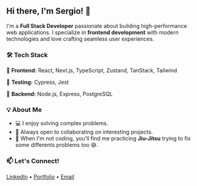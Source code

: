 ## Hi there, I'm Sergio! 👋  

I'm a **Full Stack Developer** passionate about building high-performance web applications. I specialize in **frontend development** with modern technologies and love crafting seamless user experiences.  

### 🛠 Tech Stack  
🚀 **Frontend:** React, Next.js, TypeScript, Zustand, TanStack, Tailwind

🧪 **Testing:** Cypress, Jest  

🔧 **Backend:** Node.js, Express, PostgreSQL  

### 💡 About Me  
- 💻 I enjoy solving complex problems.  
- 🤝 Always open to collaborating on interesting projects.  
- 🥋 When I'm not coding, you'll find me practicing **Jiu-Jitsu** trying to fix some differents problems too 😅.  

### 📫 Let's Connect!  
[LinkedIn](https://www.linkedin.com/in/sergio-arenas/) • [Portfolio](https://myportfolio123.netlify.app/) • [Email](sergioarenas025@gmail.com)  
